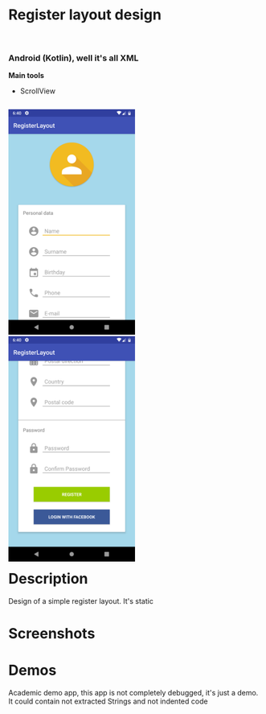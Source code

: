 
<h1>Register layout design</h1><br>
<h3>Android (Kotlin), well it's all XML</h3>
<b>Main tools</b>
<ul>
<li>ScrollView</li>
</ul>

<p style='float: left'>
<img style='max-width:50% !important' src='device-2019-02-05-124030.png'/>
<img style='max-width:50% !important' src='device-2019-02-05-124056.png'/>
</p>

<h1>Description</h1>
<p>Design of a simple register layout. It's static</p>

<h1>Screenshots</h1>




<h1>Demos</h1>
<p>Academic demo app, this app is not completely debugged, it's just a demo. It could contain not extracted Strings and not indented code</p>


